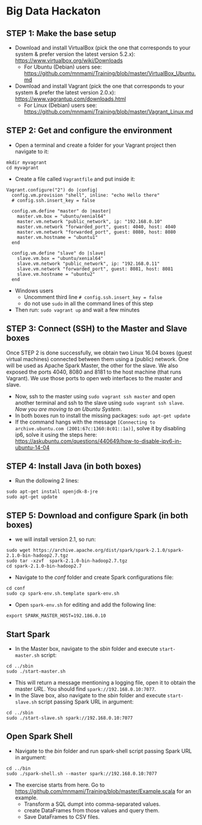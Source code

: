 # Big Data Hackaton
## STEP 1: Make the base setup
- Download and install VirtualBox (pick the one that corresponds to your system & prefer version the latest version 5.2.x): https://www.virtualbox.org/wiki/Downloads
  - For Ubuntu (Debian) users see: https://github.com/mnmami/Training/blob/master/VirtualBox_Ubuntu.md
- Download and install Vagrant (pick the one that corresponds to your system & prefer the latest version 2.0.x): https://www.vagrantup.com/downloads.html 
  - For Linux (Debian) users see: https://github.com/mnmami/Training/blob/master/Vagrant_Linux.md

## STEP 2: Get and configure the environment
- Open a terminal and create a folder for your Vagrant project then navigate to it:
```
mkdir myvagrant
cd myvagrant
```
- Create a file called  `Vagrantfile` and put inside it:
```
Vagrant.configure("2") do |config|
  config.vm.provision "shell", inline: "echo Hello there"
  # config.ssh.insert_key = false

  config.vm.define "master" do |master|
    master.vm.box = "ubuntu/xenial64"
    master.vm.network "public_network", ip: "192.168.0.10"
    master.vm.network "forwarded_port", guest: 4040, host: 4040
    master.vm.network "forwarded_port", guest: 8080, host: 8080
    master.vm.hostname = "ubuntu1"
  end

  config.vm.define "slave" do |slave|
    slave.vm.box = "ubuntu/xenial64"
    slave.vm.network "public_network", ip: "192.168.0.11"
    slave.vm.network "forwarded_port", guest: 8081, host: 8081
    slave.vm.hostname = "ubuntu2"
  end
```
- Windows users
  - Uncomment third line `# config.ssh.insert_key = false`
  - do not use `sudo` in all the command lines of this step
- Then run: `sudo vagrant up` and wait a few minutes 

## STEP 3: Connect (SSH) to the Master and Slave boxes
Once STEP 2 is done successfully, we obtain two Linux 16.04 boxes (guest virtual machines) connected between them using a (public) network. One will be used as Apache Spark Master, the other for the slave. We also exposed the ports 4040, 8080 and 8181 to the host machine (that runs Vagrant). We use those ports to open web interfaces to the master and slave.
- Now, ssh to the master using `sudo vagrant ssh master` and open another terminal and ssh to the slave using `sudo vagrant ssh slave`. *Now you are moving to an Ubuntu System*.
- In both boxes run to install the missing packages: `sudo apt-get update`
- If the command hangs with the message `[Connecting to archive.ubuntu.com (2001:67c:1360:8c01::1a)]`, solve it by disabling ip6, solve it using the steps here: https://askubuntu.com/questions/440649/how-to-disable-ipv6-in-ubuntu-14-04

## STEP 4: Install Java (in both boxes)
- Run the dollowing 2 lines:
```
sudo apt-get install openjdk-8-jre
sudo apt-get update
```

## STEP 5: Download and configure Spark (in both boxes)
- we will install version 2.1, so run:
```
sudo wget https://archive.apache.org/dist/spark/spark-2.1.0/spark-2.1.0-bin-hadoop2.7.tgz
sudo tar -xzvf  spark-2.1.0-bin-hadoop2.7.tgz 
cd spark-2.1.0-bin-hadoop2.7

```
- Navigate to the *conf* folder and create Spark configurations file:
```
cd conf
sudo cp spark-env.sh.template spark-env.sh
``` 
- Open `spark-env.sh` for editing and add the following line:
```
export SPARK_MASTER_HOST=192.186.0.10
```
## Start Spark
- In the Master box, navigate to the *sbin* folder and execute `start-master.sh` script:
```
cd ../sbin
sudo ./start-master.sh
```
- This will return a message mentioning a logging file, open it to obtain the master *URL*. You should find `spark://192.168.0.10:7077`.
- In the Slave box, also navigate to the *sbin* folder and execute `start-slave.sh` script passing Spark URL in argument:
```
cd ../sbin
sudo ./start-slave.sh spark://192.168.0.10:7077
```

## Open Spark Shell
- Navigate to the *bin* folder and run spark-shell script passing Spark URL in argument:
```
cd ../bin
sudo ./spark-shell.sh --master spark://192.168.0.10:7077
```
- The exercise starts from here. Go to https://github.com/mnmami/Training/blob/master/Example.scala for an example.
  - Transform a SQL dumpt into comma-separated values.
  - create DataFrames from those values and query them.
  - Save DataFrames to CSV files.
